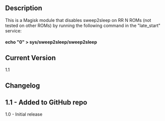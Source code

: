 ## Description
This is a Magisk module that disables sweep2sleep on RR N ROMs (not tested on other ROMs) by running the following command in the "late_start" service:

#### echo "0" > sys/sweep2sleep/sweep2sleep

## Current Version
1.1

## Changelog

1.1 - Added to GitHub repo
---
1.0 - Initial release